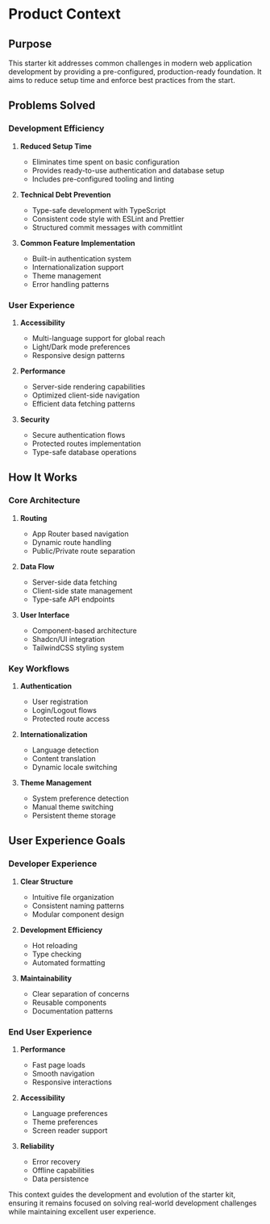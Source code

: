 # Product Context

## Purpose
This starter kit addresses common challenges in modern web application development by providing a pre-configured, production-ready foundation. It aims to reduce setup time and enforce best practices from the start.

## Problems Solved

### Development Efficiency
1. **Reduced Setup Time**
   - Eliminates time spent on basic configuration
   - Provides ready-to-use authentication and database setup
   - Includes pre-configured tooling and linting

2. **Technical Debt Prevention**
   - Type-safe development with TypeScript
   - Consistent code style with ESLint and Prettier
   - Structured commit messages with commitlint

3. **Common Feature Implementation**
   - Built-in authentication system
   - Internationalization support
   - Theme management
   - Error handling patterns

### User Experience
1. **Accessibility**
   - Multi-language support for global reach
   - Light/Dark mode preferences
   - Responsive design patterns

2. **Performance**
   - Server-side rendering capabilities
   - Optimized client-side navigation
   - Efficient data fetching patterns

3. **Security**
   - Secure authentication flows
   - Protected routes implementation
   - Type-safe database operations

## How It Works

### Core Architecture
1. **Routing**
   - App Router based navigation
   - Dynamic route handling
   - Public/Private route separation

2. **Data Flow**
   - Server-side data fetching
   - Client-side state management
   - Type-safe API endpoints

3. **User Interface**
   - Component-based architecture
   - Shadcn/UI integration
   - TailwindCSS styling system

### Key Workflows
1. **Authentication**
   - User registration
   - Login/Logout flows
   - Protected route access

2. **Internationalization**
   - Language detection
   - Content translation
   - Dynamic locale switching

3. **Theme Management**
   - System preference detection
   - Manual theme switching
   - Persistent theme storage

## User Experience Goals

### Developer Experience
1. **Clear Structure**
   - Intuitive file organization
   - Consistent naming patterns
   - Modular component design

2. **Development Efficiency**
   - Hot reloading
   - Type checking
   - Automated formatting

3. **Maintainability**
   - Clear separation of concerns
   - Reusable components
   - Documentation patterns

### End User Experience
1. **Performance**
   - Fast page loads
   - Smooth navigation
   - Responsive interactions

2. **Accessibility**
   - Language preferences
   - Theme preferences
   - Screen reader support

3. **Reliability**
   - Error recovery
   - Offline capabilities
   - Data persistence

This context guides the development and evolution of the starter kit, ensuring it remains focused on solving real-world development challenges while maintaining excellent user experience.